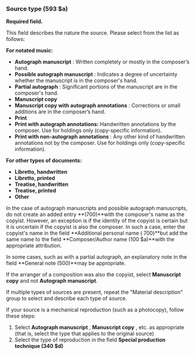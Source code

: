 ### Source type (593 $a)

**Required field.**

This field describes the nature the source. Please select from the list as follows:

**For notated music:**

- **Autograph manuscript** : Written completely or mostly in the composer’s hand.
- **Possible autograph manuscript** : Indicates a degree of uncertainty whether the manuscript is in the composer's hand.
- **Partial autograph** : Significant portions of the manuscript are in the composer's hand.
- **Manuscript copy**
- **Manuscript copy with autograph annotations** : Corrections or small additions are in the composer’s hand.
- **Print**
- **Print with autograph annotations:** Handwritten annotations by the composer. Use for holdings only (copy-specific
  information).
- **Print with non-autograph annotations** : Any other kind of handwritten annotations not by the composer. Use for
  holdings only (copy-specific information).

**For other types of documents:**

- **Libretto, handwritten**
- **Libretto, printed**
- **Treatise, handwritten**
- **Treatise, printed**
- **Other**

In the case of autograph manuscripts and possible autograph manuscripts, do not create an added entry **(700)**with the
composer's name as the copyist. However, an exception is if the identity of the copyist is certain but it is uncertain
if the copyist is also the composer. In such a case, enter the copyist's name in the field **Additional personal name (
700)**but add the same name to the field **Composer/Author name (100 $a)**with the appropriate attribution.

In some cases, such as with a partial autograph, an explanatory note in the field **General note (500)**may be
appropriate.

If the arranger of a composition was also the copyist, select **Manuscript copy** and not **Autograph manuscript**.

If multiple types of sources are present, repeat the "Material description" group to select and describe each type of
source.

If your source is a mechanical reproduction (such as a photocopy), follow these steps:

1. Select **Autograph manuscript** , **Manuscript copy** , etc. as appropriate (that is, select the type that applies to
   the original source)
2. Select the type of reproduction in the field **Special production technique (340 $d)**
